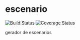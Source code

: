 escenario
=========

[![Build Status](https://travis-ci.org/gabrielmarcondes/escenario.png?branch=master)](https://travis-ci.org/gabrielmarcondes/escenario) [![Coverage Status](https://coveralls.io/repos/gabrielmarcondes/escenario/badge.png?branch=master)](https://coveralls.io/r/gabrielmarcondes/escenario?branch=master)

gerador de escenarios
